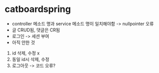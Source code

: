 # catboardspring

- controller 메소드 명과 service 메소드 명이 일치해야함  -> nullpointer 오류 
- 글 CRUD됨, 댓글은 CR됨
- 로그인 -> 세션 부여 
- 아직 안한 것
1. id 삭제, 수정 x
2. 동일 id시 삭제, 수정 
3. 로그아웃 -> 코드 오류?

             
              
